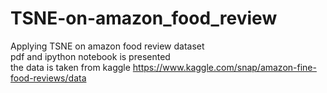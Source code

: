 # TSNE-on-amazon_food_review
Applying TSNE on amazon food review dataset<br>
pdf and ipython notebook is presented<br>
the data is taken from kaggle https://www.kaggle.com/snap/amazon-fine-food-reviews/data
